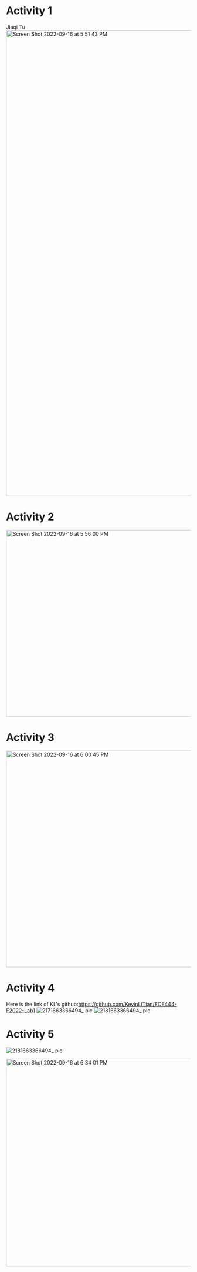 # Activity 1
Jiaqi Tu
<img width="1269" alt="Screen Shot 2022-09-16 at 5 51 43 PM" src="https://user-images.githubusercontent.com/85442571/190803266-bd6f625f-8948-4d7a-85b9-87eb9733aced.png">

# Activity 2
<img width="509" alt="Screen Shot 2022-09-16 at 5 56 00 PM" src="https://user-images.githubusercontent.com/85442571/190806271-010930e2-30a9-411d-94a9-eb158853294b.png">

# Activity 3
<img width="590" alt="Screen Shot 2022-09-16 at 6 00 45 PM" src="https://user-images.githubusercontent.com/85442571/190808781-b510038a-fd2d-49d0-90b9-1543516c7145.png">

# Activity 4
Here is the link of KL's github:https://github.com/KevinLiTian/ECE444-F2022-Lab1
![2171663366494_ pic](https://user-images.githubusercontent.com/85442571/190815851-2d84bbcd-4d48-467c-99ad-1f46dce9b54d.jpg)
![2181663366494_ pic](https://user-images.githubusercontent.com/85442571/190815880-be3d9a3d-c70d-491a-98c7-ef2574016cda.jpg)

# Activity 5
![2181663366494_ pic](https://user-images.githubusercontent.com/85442571/190826644-1a103a8b-71c2-4a30-8ac6-c8c251b82755.jpg)

<img width="565" alt="Screen Shot 2022-09-16 at 6 34 01 PM" src="https://user-images.githubusercontent.com/85442571/190826654-e080e121-4e34-4893-afae-daf66a1fc8e2.png">
